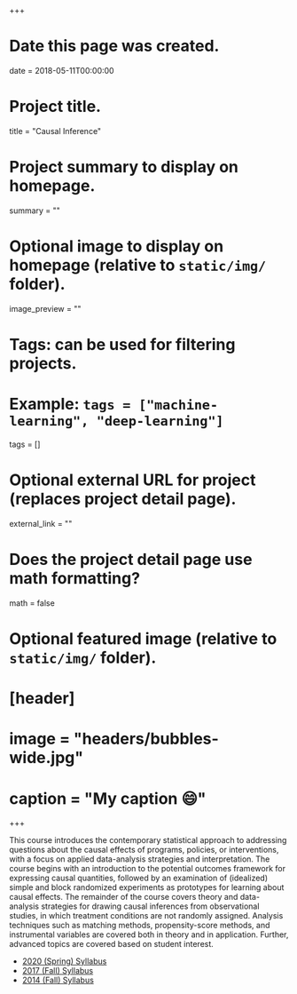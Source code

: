 +++
# Date this page was created.
date = 2018-05-11T00:00:00

# Project title.
title = "Causal Inference"

# Project summary to display on homepage.
summary = ""

# Optional image to display on homepage (relative to `static/img/` folder).
image_preview = ""

# Tags: can be used for filtering projects.
# Example: `tags = ["machine-learning", "deep-learning"]`
tags = []

# Optional external URL for project (replaces project detail page).
external_link = ""

# Does the project detail page use math formatting?
math = false

# Optional featured image (relative to `static/img/` folder).
# [header]
# image = "headers/bubbles-wide.jpg"
# caption = "My caption :smile:"

+++

This course introduces the contemporary statistical approach to addressing questions about the causal effects of programs, policies, or interventions, with a focus on applied data-analysis strategies and interpretation. The course begins with an introduction to the potential outcomes framework for expressing causal quantities, followed by an examination of (idealized) simple and block randomized experiments as prototypes for learning about causal effects. The remainder of the course covers theory and data-analysis strategies for drawing causal inferences from observational studies, in which treatment conditions are not randomly assigned. Analysis techniques such as matching methods, propensity-score methods, and instrumental variables are covered both in theory and in application. Further, advanced topics are covered based on student interest.

* [2020 (Spring) Syllabus](/files/syllabi/EDP-381C-10930-Causal-inference-2020S.pdf)
* [2017 (Fall) Syllabus](/files/syllabi/EDP-381C-10705-Causal-inference-2017F.pdf)
* [2014 (Fall) Syllabus](/files/syllabi/EDP-384-25-Causal-inference-2014F-syllabus.pdf)
